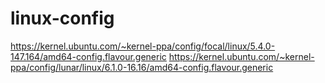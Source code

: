 # linux-config


https://kernel.ubuntu.com/~kernel-ppa/config/focal/linux/5.4.0-147.164/amd64-config.flavour.generic
https://kernel.ubuntu.com/~kernel-ppa/config/lunar/linux/6.1.0-16.16/amd64-config.flavour.generic